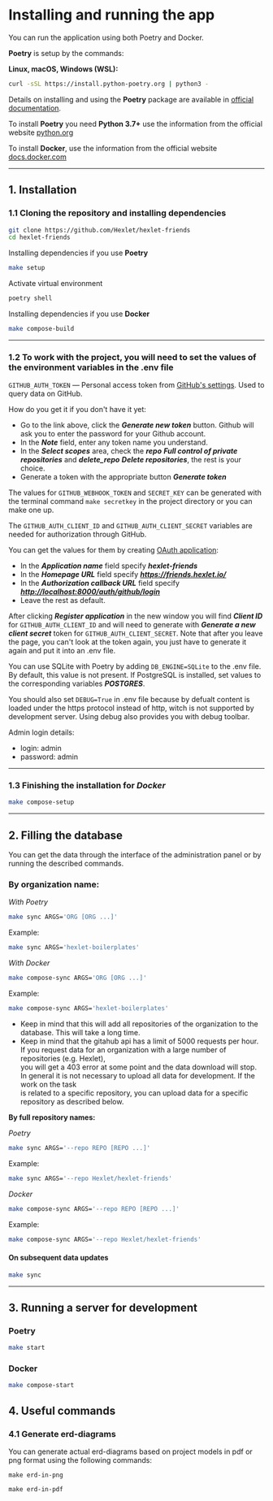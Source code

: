 # Installing and running the app

You can run the application using both Poetry and Docker.

**Poetry** is setup by the commands:

**Linux, macOS, Windows (WSL):**

```bash
curl -sSL https://install.python-poetry.org | python3 -
```

Details on installing and using the **Poetry** package are available in [official documentation](https://python-poetry.org/docs/).

To install **Poetry** you need **Python 3.7+** use the information from the official website [python.org](https://www.python.org/downloads/)

To install **Docker**, use the information from the official website [docs.docker.com](https://docs.docker.com/engine/install/)

---

## 1. Installation

### 1.1 Cloning the repository and installing dependencies

```bash
git clone https://github.com/Hexlet/hexlet-friends
cd hexlet-friends
```

Installing dependencies if you use **Poetry**

```bash
make setup
```

Activate virtual environment

```bash
poetry shell
```

Installing dependencies if you use **Docker**

```bash
make compose-build
```

---

### 1.2 To work with the project, you will need to set the values of the environment variables in the .env file

`GITHUB_AUTH_TOKEN` — Personal access token from [GitHub's settings](https://github.com/settings/tokens). Used to query data on GitHub.

How do you get it if you don't have it yet:

- Go to the link above, click the ***Generate new token*** button. Github will ask you to enter the password for your Github account.
- In the ***Note*** field, enter any token name you understand.
- In the ***Select scopes*** area, check the ***repo*** ***Full control of private repositories*** and ***delete_repo*** ***Delete repositories***, the rest is your choice.
- Generate a token with the appropriate button ***Generate token***

The values for `GITHUB_WEBHOOK_TOKEN` and `SECRET_KEY` can be generated with the terminal command `make secretkey` in the project directory or you can make one up.

The `GITHUB_AUTH_CLIENT_ID` and `GITHUB_AUTH_CLIENT_SECRET` variables are needed for authorization through GitHub.

You can get the values for them by creating [OAuth application](https://github.com/settings/applications/new):
- In the ***Application name*** field specify ***hexlet-friends***
- In the ***Homepage URL*** field specify ***<https://friends.hexlet.io/>***
- In the ***Authorization callback URL*** field specify ***<http://localhost:8000/auth/github/login>***
- Leave the rest as default.

After clicking ***Register application*** in the new window you will find ***Client ID*** for `GITHUB_AUTH_CLIENT_ID` and will need to generate with ***Generate a new client secret*** token for `GITHUB_AUTH_CLIENT_SECRET`.
Note that after you leave the page, you can't look at the token again, you just have to generate it again and put it into an .env file.

You can use SQLite with Poetry by adding `DB_ENGINE=SQLite` to the .env file. By default, this value is not present.
If PostgreSQL is installed, set values to the corresponding variables ***POSTGRES***.

You should also set `DEBUG=True` in .env file because by defualt content is loaded under the https protocol instead of http, witch is not supported by development server. Using debug also provides you with debug toolbar.

Admin login details:
- login: admin
- password: admin

---

### 1.3 Finishing the installation for *Docker*


```bash
make compose-setup
```

---

## 2. Filling the database

You can get the data through the interface of the administration panel or by running the described commands.

### **By organization name:**

*With Poetry*

```bash
make sync ARGS='ORG [ORG ...]'
```

Example:

```bash
make sync ARGS='hexlet-boilerplates'
```

*With Docker*

```bash
make compose-sync ARGS='ORG [ORG ...]'
```

Example:

```bash
make compose-sync ARGS='hexlet-boilerplates'
```

- Keep in mind that this will add all repositories of the organization to the database. This will take a long time.  
- Keep in mind that the gitahub api has a limit of 5000 requests per hour. If you request data for an organization with a large number of repositories (e.g. Hexlet),  
you will get a 403 error at some point and the data download will stop. In general it is not necessary to upload all data for development. If the work on the task  
is related to a specific repository, you can upload data for a specific repository as described below.

**By full repository names:**

*Poetry*

```bash
make sync ARGS='--repo REPO [REPO ...]'
```

Example:

```bash
make sync ARGS='--repo Hexlet/hexlet-friends'
```

*Docker*

```bash
make compose-sync ARGS='--repo REPO [REPO ...]'
```

Example:

```bash
make compose-sync ARGS='--repo Hexlet/hexlet-friends'
```

#### On subsequent data updates

```bash
make sync
```

---

## 3. Running a server for development

### Poetry

```bash
make start
```

### Docker

```bash
make compose-start
```

## 4. Useful commands

### 4.1 Generate erd-diagrams
You can generate actual erd-diagrams based on project models in pdf or png format using the following commands:  

```
make erd-in-png
```  

```
make erd-in-pdf
```

